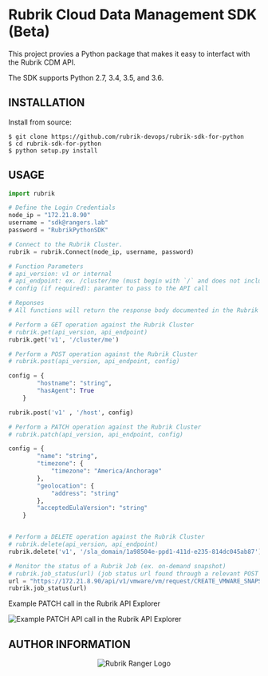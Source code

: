 # Rubrik Cloud Data Management SDK (Beta)

This project provies a Python package that makes it easy to interfact with the Rubrik CDM API.

The SDK supports Python 2.7, 3.4, 3.5, and 3.6.

## INSTALLATION


Install from source:
```
$ git clone https://github.com/rubrik-devops/rubrik-sdk-for-python
$ cd rubrik-sdk-for-python
$ python setup.py install
```

## USAGE

```python
import rubrik

# Define the Login Credentials
node_ip = "172.21.8.90"
username = "sdk@rangers.lab"
password = "RubrikPythonSDK"

# Connect to the Rubrik Cluster.
rubrik = rubrik.Connect(node_ip, username, password)

# Function Parameters
# api_version: v1 or internal
# api_endpoint: ex. /cluster/me (must begin with `/` and does not include a `/` at the end)
# config (if required): paramter to pass to the API call

# Reponses
# All functions will return the response body documented in the Rubrik API Documentation

# Perform a GET operation against the Rubrik Cluster
# rubrik.get(api_version, api_endpoint) 
rubrik.get('v1', '/cluster/me') 

# Perform a POST operation against the Rubrik Cluster
# rubrik.post(api_version, api_endpoint, config)

config = {
        "hostname": "string",
        "hasAgent": True
    }

rubrik.post('v1' , '/host', config)

# Perform a PATCH operation against the Rubrik Cluster
# rubrik.patch(api_version, api_endpoint, config)

config = {
        "name": "string",
        "timezone": {
            "timezone": "America/Anchorage"
        },
        "geolocation": {
            "address": "string"
        },
        "acceptedEulaVersion": "string"
    }


# Perform a DELETE operation against the Rubrik Cluster
# rubrik.delete(api_version, api_endpoint)
rubrik.delete('v1', '/sla_domain/1a98504e-ppd1-411d-e235-814dc045ab87')

# Monitor the status of a Rubrik Job (ex. on-demand snapshot)
# rubrik.job_status(url) (job status url found through a relevant POST command)
url = "https://172.21.8.90/api/v1/vmware/vm/request/CREATE_VMWARE_SNAPSHOT_1f51a68c-6fe1448-vm-5008_ecd2-4765-49fa-81f2-19ba417:::0"
rubrik.job_status(url)
```

Example PATCH call in the Rubrik API Explorer

![Example PATCH API call in the Rubrik API Explorer](https://user-images.githubusercontent.com/8610203/42196675-dafd8130-7e44-11e8-968e-4896ac0e4b2c.png)

## AUTHOR INFORMATION

<p></p>
<p align="center">
  <img src="https://user-images.githubusercontent.com/8610203/37415009-6f9cf416-2778-11e8-8b56-052a8e41c3c8.png" alt="Rubrik Ranger Logo"/>
</p>